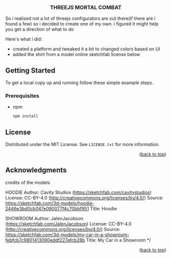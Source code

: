 

<!-- PROJECT LOGO -->
<br />
<div align="center">

  <h3 align="center">THREEJS MORTAL COMBAT </h3>


</div>



So i realised not a lot of threejs configurators are out there(if there are i found a few) so i decided to create one of my own. i figured it might help you get a direction of what to do

Here's what i did:
* created a platform and tweaked it a bit to changed colors based on UI
* added the shirt from a  model online sketchfab license below


<!-- GETTING STARTED -->
## Getting Started
To get a local copy up and running follow these simple example steps.

### Prerequisites

* npm
  ```sh
  npm install 
  ```




<!-- LICENSE -->
## License

Distributed under the MIT License. See `LICENSE.txt` for more information.

<p align="right">(<a href="#readme-top">back to top</a>)</p>




<!-- ACKNOWLEDGMENTS -->
## Acknowledgments

credits of the models 

HOODIE
Author: Cavity Studios (https://sketchfab.com/cavitystudios)
License: CC-BY-4.0 (http://creativecommons.org/licenses/by/4.0/)
Source: https://sketchfab.com/3d-models/hoodie-2446e3bd0cb047e090077f4c70bbf951
Title: Hoodie

SHOWROOM
Author: JalenJacobson (https://sketchfab.com/JalenJacobson)
License: CC-BY-4.0 (http://creativecommons.org/licenses/by/4.0/)
Source: https://sketchfab.com/3d-models/my-car-in-a-showroom-febfcb7c9801413090eddf227afcb28b
Title: My Car in a Showroom
*/


<p align="right">(<a href="#readme-top">back to top</a>)</p>



